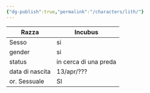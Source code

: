 ```yaml
---
{"dg-publish":true,"permalink":"/characters/lith/"}
---
```



 

| Razza           | Incubus               |
| --------------- | --------------------- |
| Sesso           | si                    |
| gender          | si                    |
| status          | in cerca di una preda |
| data di nascita | 13/apr/???            |
| or. Sessuale    | SI                    |


